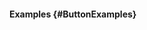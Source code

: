 #### Examples {#ButtonExamples}

<div class="example">
  <example name="ExampleButtonSimple" auto-show-code></example>
</div>

<div class="example">
  <example name="ExampleButtonSize" auto-show-code></example>
</div>

<div class="example">
  <example name="ExampleButtonVariant" auto-show-code></example>
</div>

<div class="example">
  <example name="ExampleButtonStyle" auto-show-code></example>
</div>

<div class="example">
  <example name="ExampleButtonIcon" auto-show-code></example>
</div>

<div class="example">
  <example name="ExampleButtonBlock" auto-show-code></example>
</div>

<div class="example">
  <example name="ExampleButtonDisabled" auto-show-code></example>
</div>
